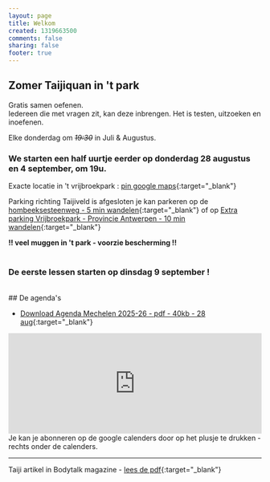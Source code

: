 ```yaml
---
layout: page
title: Welkom
created: 1319663500
comments: false
sharing: false  
footer: true
---
```




## Zomer Taijiquan in 't park

Gratis samen oefenen.  
Iedereen die met vragen zit, kan deze inbrengen. Het is testen, uitzoeken en inoefenen.  

Elke donderdag om <s><i>19:30</i></s> in Juli & Augustus.
### We starten een half uurtje eerder op donderdag 28 augustus en 4 september, om 19u.

Exacte locatie in 't vrijbroekpark : [pin google maps](https://goo.gl/maps/Q6obgVEHhmfsMfwKA){:target="_blank"}
  
Parking richting Taijiveld is afgesloten je kan parkeren op de [hombeeksesteenweg - 5 min wandelen](https://maps.app.goo.gl/ZJ8SFFi4MQ3Thwkx7){:target="_blank"}  of op [Extra parking Vrijbroekpark - Provincie Antwerpen - 10 min wandelen](https://www.provincieantwerpen.be/content/provant/nl/nieuws.masterdetail.html/p_detail_url/nl/dvt/provinciale-groendomeinen-regio-mechelen/nieuws/extra-parking-vrijbroekpark.html){:target="_blank"}
  
**!! veel muggen in 't park - voorzie bescherming !!**
<br><br>

### De eerste lessen starten op dinsdag 9 september !
<br>    
## De agenda's

* [Download Agenda Mechelen 2025-26 - pdf - 40kb - 28 aug](/flyers/Mechelen_2025-26.pdf){:target="_blank"}  

<iframe src="https://calendar.google.com/calendar/embed?showTitle=0&amp;showNav=0&amp;showDate=0&amp;showPrint=0&amp;showTabs=0&amp;showCalendars=0&amp;showTz=0&amp;mode=AGENDA&amp;height=200&amp;wkst=2&amp;hl=nl&amp;bgcolor=%23FFFFFF&amp;src=eddypresent.website%40gmail.com&amp;color=%232F6309&amp;src=bnt52stornmaupomm1p01afrt0%40group.calendar.google.com&amp;color=%23125A12&amp;src=sv4bkhqqsf8snmhcjmhj8hqma4%40group.calendar.google.com&amp;color=%235F6B02&amp;ctz=Europe%2FBrussels" style="border-width:0" width="100%" height="200" frameborder="0" scrolling="no"></iframe>
Je kan je abonneren op de google calenders door op het plusje te drukken - rechts onder de calenders.
  


---
Taiji artikel in Bodytalk magazine - [lees de pdf](/flyers/TaiChi_voor_lichaam_en_geest_bodytalk.PDF){:target="_blank"} 
